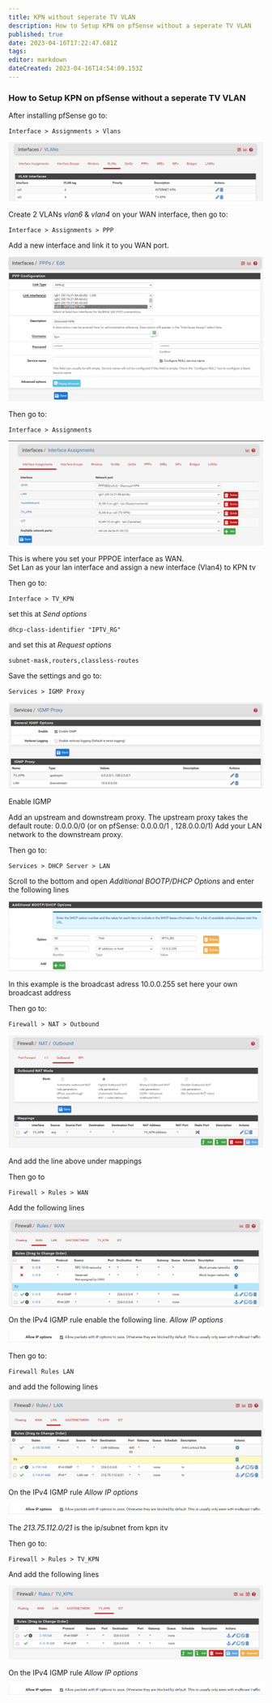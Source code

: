 ```yaml
---
title: KPN without seperate TV VLAN
description: How to Setup KPN on pfSense without a seperate TV VLAN
published: true
date: 2023-04-16T17:22:47.681Z
tags: 
editor: markdown
dateCreated: 2023-04-16T14:54:09.153Z
---
```


### How to Setup KPN on pfSense without a seperate TV VLAN

After installing pfSense go to:

```
Interface > Assignments > Vlans
```
![vlans](/images/kpn/pfsense-without-vlan/vlans.png)

Create 2 VLANs *vlan6* & *vlan4* on your WAN interface, then go to:

```
Interface > Assignments > PPP
```

Add a new interface and link it to you WAN port.

![PPP](/images/kpn/pfsense-without-vlan/ppp.png)

Then go to: 

```
Interface > Assignments 
```
![assignments](/images/kpn/pfsense-without-vlan/assignments.png)

This is where you set your PPPOE interface as WAN.  
Set Lan as your lan interface and assign a new interface (Vlan4) to KPN tv

Then go to:

```
Interface > TV_KPN
```
set this at _Send options_
```
dhcp-class-identifier "IPTV_RG"
```
and set this at _Request options_
```
subnet-mask,routers,classless-routes
```

Save the settings and go to:

```
Services > IGMP Proxy
```

![igmpproxy](/images/kpn/pfsense-without-vlan/igmpproxy.png)

Enable IGMP

Add an upstream and downstream proxy. The upstream proxy takes the default route: 0.0.0.0/0 (or on pfSense: 0.0.0.0/1 , 128.0.0.0/1)
Add your LAN network to the downstream proxy. 

Then go to:

```
Services > DHCP Server > LAN
```

Scroll to the bottom and open *Additional BOOTP/DHCP Options*
and enter the following lines

![bootp](/images/kpn/pfsense-without-vlan/additional-bootp-dhcp.png)

In this example is the broadcast adress 10.0.0.255 set here your own broadcast address

Then go to:

```
Firewall > NAT > Outbound
```

![bootp](/images/kpn/pfsense-without-vlan/outbound.png)

And add the line above under mappings

Then go to

```
Firewall > Rules > WAN
```

Add the following lines

![ruleswan](/images/kpn/pfsense-without-vlan/rules-wan.png)

On the IPv4 IGMP rule enable the following line.
_Allow IP options_

![ipoptions](/images/kpn/pfsense-without-vlan/ipoptions.png)

Then go to:

```
Firewall Rules LAN
```

and add the following lines

![fwlan](/images/kpn/pfsense-without-vlan/firewalllan.png)

On the IPv4 IGMP rule _Allow IP options_

![ipoptions](/images/kpn/pfsense-without-vlan/ipoptions.png)

The _213.75.112.0/21_ is the ip/subnet from kpn itv

Then go to:

```
Firewall > Rules > TV_KPN
```

And add the following lines

![tvkpn](/images/kpn/pfsense-without-vlan/tv_kpn.png)

On the IPv4 IGMP rule _Allow IP options_

![ipoptions](/images/kpn/pfsense-without-vlan/ipoptions.png)